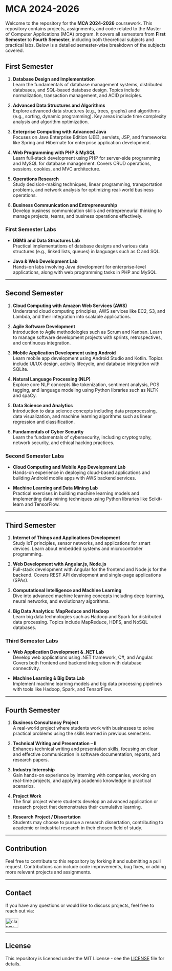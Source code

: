 # MCA 2024-2026

Welcome to the repository for the **MCA 2024-2026** coursework. This repository contains projects, assignments, and code related to the Master of Computer Applications (MCA) program. It covers all semesters from **First Semester** to **Fourth Semester**, including both theoretical subjects and practical labs. Below is a detailed semester-wise breakdown of the subjects covered.

## First Semester
1. **Database Design and Implementation**  
   Learn the fundamentals of database management systems, distributed databases, and SQL-based database design. Topics include normalization, transaction management, and ACID principles.
   
2. **Advanced Data Structures and Algorithms**  
   Explore advanced data structures (e.g., trees, graphs) and algorithms (e.g., sorting, dynamic programming). Key areas include time complexity analysis and algorithm optimization.

3. **Enterprise Computing with Advanced Java**  
   Focuses on Java Enterprise Edition (JEE), servlets, JSP, and frameworks like Spring and Hibernate for enterprise application development.

4. **Web Programming with PHP & MySQL**  
   Learn full-stack development using PHP for server-side programming and MySQL for database management. Covers CRUD operations, sessions, cookies, and MVC architecture.

5. **Operations Research**  
   Study decision-making techniques, linear programming, transportation problems, and network analysis for optimizing real-world business operations.

6. **Business Communication and Entrepreneurship**  
   Develop business communication skills and entrepreneurial thinking to manage projects, teams, and business operations effectively.

### First Semester Labs
- **DBMS and Data Structures Lab**  
   Practical implementations of database designs and various data structures (e.g., linked lists, queues) in languages such as C and SQL.

- **Java & Web Development Lab**  
   Hands-on labs involving Java development for enterprise-level applications, along with web programming tasks in PHP and MySQL.

---

## Second Semester
1. **Cloud Computing with Amazon Web Services (AWS)**  
   Understand cloud computing principles, AWS services like EC2, S3, and Lambda, and their integration into scalable applications.

2. **Agile Software Development**  
   Introduction to Agile methodologies such as Scrum and Kanban. Learn to manage software development projects with sprints, retrospectives, and continuous integration.

3. **Mobile Application Development using Android**  
   Learn mobile app development using Android Studio and Kotlin. Topics include UI/UX design, activity lifecycle, and database integration with SQLite.

4. **Natural Language Processing (NLP)**  
   Explore core NLP concepts like tokenization, sentiment analysis, POS tagging, and language modeling using Python libraries such as NLTK and spaCy.

5. **Data Science and Analytics**  
   Introduction to data science concepts including data preprocessing, data visualization, and machine learning algorithms such as linear regression and classification.

6. **Fundamentals of Cyber Security**  
   Learn the fundamentals of cybersecurity, including cryptography, network security, and ethical hacking practices.

### Second Semester Labs
- **Cloud Computing and Mobile App Development Lab**  
   Hands-on experience in deploying cloud-based applications and building Android mobile apps with AWS backend services.

- **Machine Learning and Data Mining Lab**  
   Practical exercises in building machine learning models and implementing data mining techniques using Python libraries like Scikit-learn and TensorFlow.

---

## Third Semester
1. **Internet of Things and Applications Development**  
   Study IoT principles, sensor networks, and applications for smart devices. Learn about embedded systems and microcontroller programming.

2. **Web Development with Angular.js, Node.js**  
   Full-stack development with Angular for the frontend and Node.js for the backend. Covers REST API development and single-page applications (SPAs).

3. **Computational Intelligence and Machine Learning**  
   Dive into advanced machine learning concepts including deep learning, neural networks, and evolutionary algorithms.

4. **Big Data Analytics: MapReduce and Hadoop**  
   Learn big data technologies such as Hadoop and Spark for distributed data processing. Topics include MapReduce, HDFS, and NoSQL databases.

### Third Semester Labs
- **Web Application Development & .NET Lab**  
   Develop web applications using .NET framework, C#, and Angular. Covers both frontend and backend integration with database connectivity.

- **Machine Learning & Big Data Lab**  
   Implement machine learning models and big data processing pipelines with tools like Hadoop, Spark, and TensorFlow.

---

## Fourth Semester
1. **Business Consultancy Project**  
   A real-world project where students work with businesses to solve practical problems using the skills learned in previous semesters.

2. **Technical Writing and Presentation – II**  
   Enhances technical writing and presentation skills, focusing on clear and effective communication in software documentation, reports, and research papers.

3. **Industry Internship**  
   Gain hands-on experience by interning with companies, working on real-time projects, and applying academic knowledge in practical scenarios.

4. **Project Work**  
   The final project where students develop an advanced application or research project that demonstrates their cumulative learning.

5. **Research Project / Dissertation**  
   Students may choose to pursue a research dissertation, contributing to academic or industrial research in their chosen field of study.

---

## Contribution

Feel free to contribute to this repository by forking it and submitting a pull request. Contributions can include code improvements, bug fixes, or adding more relevant projects and assignments.

---

## Contact

If you have any questions or would like to discuss projects, feel free to reach out via:

<p align="left">
<a href="https://linkedin.com/in/clancymendonca" target="blank"><img align="center" src="https://raw.githubusercontent.com/rahuldkjain/github-profile-readme-generator/master/src/images/icons/Social/linked-in-alt.svg" alt="clancymendonca" height="30" width="40" /></a>
</p>

---

## License

This repository is licensed under the MIT License - see the [LICENSE](LICENSE) file for details.

